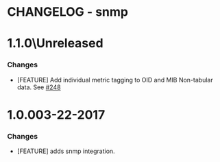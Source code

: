 # CHANGELOG - snmp

1.1.0\Unreleased
==================

### Changes

* [FEATURE] Add individual metric tagging to OID and MIB Non-tabular data. See [#248][]


1.0.003-22-2017
==================

### Changes

* [FEATURE] adds snmp integration.

<!--- The following link definition list is generated by PimpMyChangelog --->
[#248]: https://github.com/DataDog/integrations-core/issues/248
